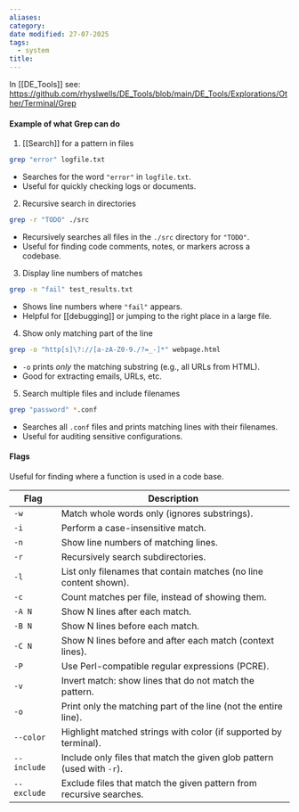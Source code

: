 ```yaml
---
aliases: 
category: 
date modified: 27-07-2025
tags:
  - system
title:
---
```

In [[DE_Tools]] see:
https://github.com/rhyslwells/DE_Tools/blob/main/DE_Tools/Explorations/Other/Terminal/Grep

#### Example of what Grep can do 

 1. [[Search]] for a pattern in files

```bash
grep "error" logfile.txt
```

* Searches for the word `"error"` in `logfile.txt`.
* Useful for quickly checking logs or documents.

 2. Recursive search in directories

```bash
grep -r "TODO" ./src
```

* Recursively searches all files in the `./src` directory for `"TODO"`.
* Useful for finding code comments, notes, or markers across a codebase.

 3. Display line numbers of matches

```bash
grep -n "fail" test_results.txt
```

* Shows line numbers where `"fail"` appears.
* Helpful for [[debugging]] or jumping to the right place in a large file.

 4. Show only matching part of the line

```bash
grep -o "http[s]\?://[a-zA-Z0-9./?=_-]*" webpage.html
```

* `-o` prints *only* the matching substring (e.g., all URLs from HTML).
* Good for extracting emails, URLs, etc.

 5. Search multiple files and include filenames

```bash
grep "password" *.conf
```

* Searches all `.conf` files and prints matching lines with their filenames.
* Useful for auditing sensitive configurations.

#### Flags

Useful for finding where a function is used in a code base.

|Flag|Description|
|---|---|
|`-w`|Match whole words only (ignores substrings).|
|`-i`|Perform a case-insensitive match.|
|`-n`|Show line numbers of matching lines.|
|`-r`|Recursively search subdirectories.|
|`-l`|List only filenames that contain matches (no line content shown).|
|`-c`|Count matches per file, instead of showing them.|
|`-A N`|Show N lines after each match.|
|`-B N`|Show N lines before each match.|
|`-C N`|Show N lines before and after each match (context lines).|
|`-P`|Use Perl-compatible regular expressions (PCRE).|
|`-v`|Invert match: show lines that do not match the pattern.|
|`-o`|Print only the matching part of the line (not the entire line).|
|`--color`|Highlight matched strings with color (if supported by terminal).|
|`--include`|Include only files that match the given glob pattern (used with `-r`).|
|`--exclude`|Exclude files that match the given pattern from recursive searches.|






